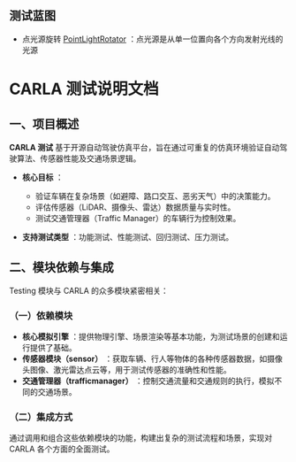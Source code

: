 ## 测试蓝图

* 点光源旋转 [PointLightRotator](https://bitbucket.org/carla-simulator/carla-content/src/master/Blueprints/Testing/PointLightRotator.uasset) ：点光源是从单一位置向各个方向发射光线的光源

# CARLA 测试说明文档

## 一、项目概述
**CARLA 测试** 基于开源自动驾驶仿真平台，旨在通过可重复的仿真环境验证自动驾驶算法、传感器性能及交通场景逻辑。

- **核心目标** ：
  - 验证车辆在复杂场景（如避障、路口交互、恶劣天气）中的决策能力。
  - 评估传感器（LiDAR、摄像头、雷达）数据质量与实时性。
  - 测试交通管理器（Traffic Manager）的车辆行为控制效果。

- **支持测试类型** ：功能测试、性能测试、回归测试、压力测试。

## 二、模块依赖与集成

Testing 模块与 CARLA 的众多模块紧密相关：

### （一）依赖模块

  * **核心模拟引擎** ：提供物理引擎、场景渲染等基本功能，为测试场景的创建和运行提供了基础。
  * **传感器模块（sensor）** ：获取车辆、行人等物体的各种传感器数据，如摄像头图像、激光雷达点云等，用于测试传感器的准确性和性能。
  * **交通管理器（trafficmanager）** ：控制交通流量和交通规则的执行，模拟不同的交通场景。

### （二）集成方式

通过调用和组合这些依赖模块的功能，构建出复杂的测试流程和场景，实现对 CARLA 各个方面的全面测试。